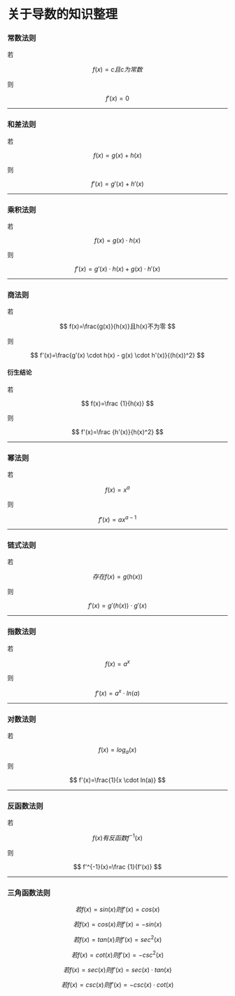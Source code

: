 

# 关于导数的知识整理

### 常数法则

若

$$
f(x)=c 且 c 为常数
$$

则

$$
f'(x)=0
$$

------

### 和差法则

若

$$
f(x)=g(x)+h(x)
$$

则

$$
f'(x)=g'(x)+h'(x)
$$

------

### 乘积法则

若

$$
f(x)=g(x) \cdot h(x)
$$

则

$$
f'(x)=g'(x) \cdot h(x)+g(x) \cdot h'(x)
$$

------

### 商法则

若

$$
f(x)=\frac{g(x)}{h(x)}且h(x)不为零
$$

则

$$
f'(x)=\frac{g'(x) \cdot h(x) - g(x) \cdot h'(x)}{(h(x))^2}
$$

#### 衍生结论

若

$$
f(x)=\frac {1}{h(x)}
$$

则

$$
f'(x)=\frac {h'(x)}{h(x)^2}
$$

------

### 幂法则

若

$$
f(x)=x^a
$$

则

$$
f'(x)=ax^{a-1}
$$

------

### 链式法则

若

$$
存在f(x)=g(h(x))
$$

则

$$
f'(x)=g'(h(x)) \cdot g'(x)
$$

------

### 指数法则

若

$$
f(x)=a^x
$$

则

$$
f'(x)=a^x \cdot ln(a)
$$

------

### 对数法则

若

$$
f(x)=log_a(x)
$$

则

$$
f'(x)=\frac{1}{x \cdot ln(a)}
$$

------

### 反函数法则

若

$$
f(x)有反函数f^{-1}(x)
$$

则

$$
f'^{-1}(x)=\frac {1}{f'(x)}
$$

------

### 三角函数法则

$$
若f(x)=sin(x)则f'(x)=cos(x)
$$

$$
若f(x)=cos(x)则f'(x)=-sin(x)
$$

$$
若f(x)=tan(x)则f'(x)=sec^2(x)
$$

$$
若f(x)=cot(x)则f'(x)=-csc^2(x)
$$

$$
若f(x)=sec(x)则f'(x)=sec(x)\cdot tan(x)
$$

$$
若f(x)=csc(x)则f'(x)=-csc(x)\cdot cot(x)
$$
